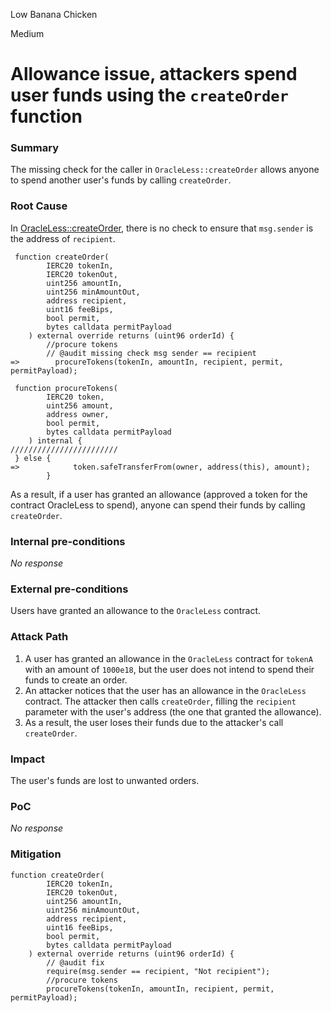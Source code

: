 Low Banana Chicken

Medium

# Allowance issue, attackers spend user funds using the `createOrder` function

### Summary

The missing check for the caller in `OracleLess::createOrder` allows anyone to spend another user's funds by calling `createOrder`.


### Root Cause

In [OracleLess::createOrder](https://github.com/sherlock-audit/2024-11-oku/blob/ee3f781a73d65e33fb452c9a44eb1337c5cfdbd6/oku-custom-order-types/contracts/automatedTrigger/OracleLess.sol#L38C14-L50C25), there is no check to ensure that `msg.sender` is the address of `recipient`.
```solidity
 function createOrder(
        IERC20 tokenIn,
        IERC20 tokenOut,
        uint256 amountIn,
        uint256 minAmountOut,
        address recipient,
        uint16 feeBips,
        bool permit,
        bytes calldata permitPayload
    ) external override returns (uint96 orderId) {
        //procure tokens
        // @audit missing check msg sender == recipient
=>        procureTokens(tokenIn, amountIn, recipient, permit, permitPayload);

 function procureTokens(
        IERC20 token,
        uint256 amount,
        address owner,
        bool permit,
        bytes calldata permitPayload
    ) internal {
////////////////////////
 } else {
=>            token.safeTransferFrom(owner, address(this), amount);
        }
```
As a result, if a user has granted an allowance (approved a token for the contract OracleLess to spend), anyone can spend their funds by calling `createOrder`.

### Internal pre-conditions

_No response_

### External pre-conditions

Users have granted an allowance to the `OracleLess` contract.

### Attack Path

1. A user has granted an allowance in the `OracleLess` contract for `tokenA` with an amount of `1000e18`, but the user does not intend to spend their funds to create an order.
2. An attacker notices that the user has an allowance in the `OracleLess` contract. The attacker then calls `createOrder`, filling the `recipient` parameter with the user's address (the one that granted the allowance).
3. As a result, the user loses their funds due to the attacker's call `createOrder`.

### Impact

The user's funds are lost to unwanted orders.

### PoC

_No response_

### Mitigation

```solidity
function createOrder(
        IERC20 tokenIn,
        IERC20 tokenOut,
        uint256 amountIn,
        uint256 minAmountOut,
        address recipient,
        uint16 feeBips,
        bool permit,
        bytes calldata permitPayload
    ) external override returns (uint96 orderId) {
        // @audit fix
        require(msg.sender == recipient, "Not recipient");
        //procure tokens
        procureTokens(tokenIn, amountIn, recipient, permit, permitPayload);
```